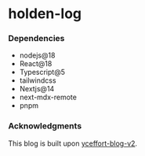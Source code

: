 # holden-log

### Dependencies

- nodejs@18
- React@18
- Typescript@5
- tailwindcss
- Nextjs@14
- next-mdx-remote
- pnpm

### Acknowledgments

This blog is built upon [yceffort-blog-v2](https://github.com/yceffort/yceffort-blog-v2).
